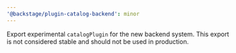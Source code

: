 ```yaml
---
'@backstage/plugin-catalog-backend': minor
---
```


Export experimental `catalogPlugin` for the new backend system. This export is not considered stable and should not be used in production.
